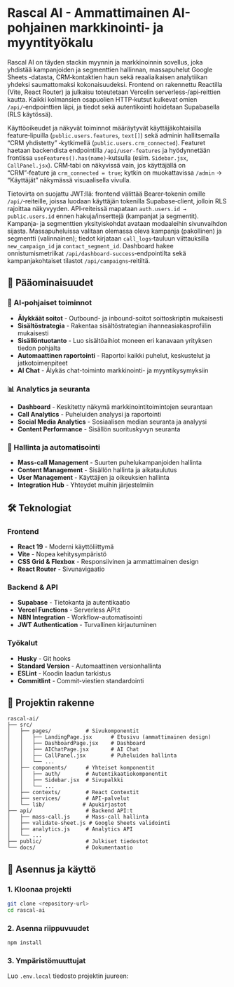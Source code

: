 # Rascal AI - Ammattimainen AI-pohjainen markkinointi- ja myyntityökalu

Rascal AI on täyden stackin myynnin ja markkinoinnin sovellus, joka yhdistää kampanjoiden ja segmenttien hallinnan, massapuhelut Google Sheets ‑datasta, CRM‑kontaktien haun sekä reaaliaikaisen analytiikan yhdeksi saumattomaksi kokonaisuudeksi. Frontend on rakennettu Reactilla (Vite, React Router) ja julkaisu toteutetaan Vercelin serverless‑/api‑reittien kautta. Kaikki kolmansien osapuolien HTTP‑kutsut kulkevat omien `/api/`‑endpointtien läpi, ja tiedot sekä autentikointi hoidetaan Supabasella (RLS käytössä).

Käyttöoikeudet ja näkyvät toiminnot määräytyvät käyttäjäkohtaisilla feature‑lipuilla (`public.users.features`, `text[]`) sekä adminin hallitsemalla “CRM yhdistetty” ‑kytkimellä (`public.users.crm_connected`). Featuret haetaan backendista endpointilla `/api/user-features` ja hyödynnetään frontissa `useFeatures().has(name)`‑kutsulla (esim. `Sidebar.jsx`, `CallPanel.jsx`). CRM‑tabi on näkyvissä vain, jos käyttäjällä on “CRM”‑feature ja `crm_connected = true`; kytkin on muokattavissa `/admin` → “Käyttäjät” näkymässä visuaalisella vivulla.

Tietovirta on suojattu JWT:llä: frontend välittää Bearer‑tokenin omille `/api/`‑reiteille, joissa luodaan käyttäjän tokenilla Supabase‑client, jolloin RLS rajoittaa näkyvyyden. API‑reiteissä mapataan `auth.users.id → public.users.id` ennen hakuja/inserttejä (kampanjat ja segmentit). Kampanja‑ ja segmenttien yksityiskohdat avataan modaaleihin sivunvaihdon sijasta. Massapuheluissa valitaan olemassa oleva kampanja (pakollinen) ja segmentti (valinnainen); tiedot kirjataan `call_logs`‑tauluun viittauksilla `new_campaign_id` ja `contact_segment_id`. Dashboard hakee onnistumismetriikat `/api/dashboard-success`‑endpointilta sekä kampanjakohtaiset tilastot `/api/campaigns`‑reitiltä.

## 🚀 Pääominaisuudet

### 🤖 AI-pohjaiset toiminnot
- **Älykkäät soitot** - Outbound- ja inbound-soitot soittoskriptin mukaisesti
- **Sisältöstrategia** - Rakentaa sisältöstrategian ihanneasiakasprofiilin mukaisesti
- **Sisällöntuotanto** - Luo sisältöaihiot moneen eri kanavaan yrityksen tiedon pohjalta
- **Automaattinen raportointi** - Raportoi kaikki puhelut, keskustelut ja jatkotoimenpiteet
- **AI Chat** - Älykäs chat-toiminto markkinointi- ja myyntikysymyksiin

### 📊 Analytics ja seuranta
- **Dashboard** - Keskitetty näkymä markkinointitoimintojen seurantaan
- **Call Analytics** - Puheluiden analyysi ja raportointi
- **Social Media Analytics** - Sosiaalisen median seuranta ja analyysi
- **Content Performance** - Sisällön suorituskyvyn seuranta

### 🔧 Hallinta ja automatisointi
- **Mass-call Management** - Suurten puhelukampanjoiden hallinta
- **Content Management** - Sisällön hallinta ja aikataulutus
- **User Management** - Käyttäjien ja oikeuksien hallinta
- **Integration Hub** - Yhteydet muihin järjestelmiin

## 🛠️ Teknologiat

### Frontend
- **React 19** - Moderni käyttöliittymä
- **Vite** - Nopea kehitysympäristö
- **CSS Grid & Flexbox** - Responsiivinen ja ammattimainen design
- **React Router** - Sivunavigaatio

### Backend & API
- **Supabase** - Tietokanta ja autentikaatio
- **Vercel Functions** - Serverless API:t
- **N8N Integration** - Workflow-automatisointi
- **JWT Authentication** - Turvallinen kirjautuminen

### Työkalut
- **Husky** - Git hooks
- **Standard Version** - Automaattinen versionhallinta
- **ESLint** - Koodin laadun tarkistus
- **Commitlint** - Commit-viestien standardointi

## 📁 Projektin rakenne

```
rascal-ai/
├── src/
│   ├── pages/           # Sivukomponentit
│   │   ├── LandingPage.jsx      # Etusivu (ammattimainen design)
│   │   ├── DashboardPage.jsx    # Dashboard
│   │   ├── AIChatPage.jsx       # AI Chat
│   │   ├── CallPanel.jsx        # Puheluiden hallinta
│   │   └── ...
│   ├── components/      # Yhteiset komponentit
│   │   ├── auth/        # Autentikaatiokomponentit
│   │   ├── Sidebar.jsx  # Sivupalkki
│   │   └── ...
│   ├── contexts/        # React Contextit
│   ├── services/        # API-palvelut
│   └── lib/            # Apukirjastot
├── api/                 # Backend API:t
│   ├── mass-call.js     # Mass-call hallinta
│   ├── validate-sheet.js # Google Sheets validointi
│   ├── analytics.js     # Analytics API
│   └── ...
├── public/              # Julkiset tiedostot
└── docs/                # Dokumentaatio
```

## 🚀 Asennus ja käyttö

### 1. Kloonaa projekti
```bash
git clone <repository-url>
cd rascal-ai
```

### 2. Asenna riippuvuudet
```bash
npm install
```

### 3. Ympäristömuuttujat
Luo `.env.local` tiedosto projektin juureen:

```
```